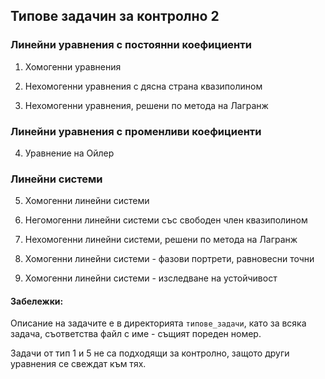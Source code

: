 ## Типове задачин за контролно 2

### Линейни уравнения с постоянни коефициенти

1. Хомогенни уравнения

2. Нехомогенни уравнения с дясна страна квазиполином

3. Нехомогенни уравнения, решени по метода на Лагранж

### Линейни уравнения с променливи коефициенти

4. Уравнение на Ойлер

### Линейни системи

5. Хомогенни линейни системи

6. Негомогенни линейни системи със свободен член квазиполином

7. Нехомогенни линейни системи, решени по метода на Лагранж

8. Хомогенни линейни системи - фазови портрети, равновесни точни

9. Хомогенни линейни системи - изследване на устойчивост

#### Забележки:

Описание на задачите е в директорията `типове_задачи`, като за всяка задача, съответства файл с име - същият пореден номер.

Задачи от тип 1 и 5 не са подходящи за контролно, защото други уравнения се свеждат към тях.
